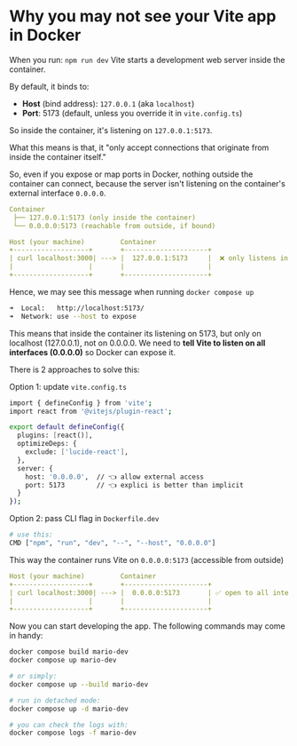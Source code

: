 # Why you may not see your Vite app in Docker

When you run: `npm run dev` Vite starts a development web server inside the container.

By default, it binds to:
- **Host** (bind address): `127.0.0.1` (aka `localhost`)
- **Port**: 5173 (default, unless you override it in `vite.config.ts`)

So inside the container, it's listening on `127.0.0.1:5173`.

What this means is that, it "only accept connections that originate from inside the container itself."

So, even if you expose or map ports in Docker, nothing outside the container can connect, because the server isn't listening on the container's external interface `0.0.0.0`.

```yaml
Container
 ├── 127.0.0.1:5173 (only inside the container)
 └── 0.0.0.0:5173 (reachable from outside, if bound)

```

```yaml
Host (your machine)         Container
+-------------------+       +---------------------+
| curl localhost:3000| ---> |  127.0.0.1:5173     |  ❌ only listens inside
|                   |       |                     |
+-------------------+       +---------------------+
```

Hence, we may see this message when running `docker compose up` 
```sh
➜  Local:   http://localhost:5173/
➜  Network: use --host to expose
```

This means that inside the container its listening on 5173, but only on localhost (127.0.0.1), not on 0.0.0.0. We need to **tell Vite to listen on all interfaces (0.0.0.0)** so Docker can expose it.

There is 2 approaches to solve this:

Option 1: update `vite.config.ts`

```sh
import { defineConfig } from 'vite';
import react from '@vitejs/plugin-react';

export default defineConfig({
  plugins: [react()],
  optimizeDeps: {
    exclude: ['lucide-react'],
  },
  server: {
    host: '0.0.0.0',  // 👈 allow external access
    port: 5173        // 👈 explici is better than implicit
  }
});

```


Option 2: pass CLI flag in `Dockerfile.dev`

```sh
# use this:
CMD ["npm", "run", "dev", "--", "--host", "0.0.0.0"]
```
This way the container runs Vite on `0.0.0.0:5173` (accessible from outside)

```yaml
Host (your machine)         Container
+-------------------+       +---------------------+
| curl localhost:3000| ---> |  0.0.0.0:5173       | ✅ open to all interfaces
|                   |       |                     |
+-------------------+       +---------------------+

```


Now you can start developing the app. The following commands may come in handy:
```sh
docker compose build mario-dev
docker compose up mario-dev

# or simply:
docker compose up --build mario-dev

# run in detached mode:
docker compose up -d mario-dev

# you can check the logs with:
docker compose logs -f mario-dev

```
